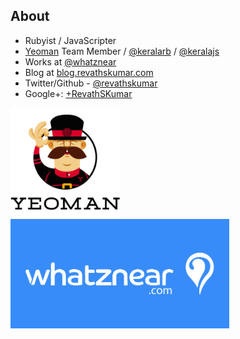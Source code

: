 ##  About

* Rubyist / JavaScripter
* [Yeoman](http://yeoman.io) Team Member / [@keralarb](http://twitter.com/keralarb) / [@keralajs](http://twitter.com/keralajs)
* Works at [@whatznear](http://twitter.com/whatznear)
* Blog at [blog.revathskumar.com](http://blog.revathskumar.com)
* Twitter/Github - [@revathskumar](http://twitter.com/revathskumar)
* Google+: [+RevathSKumar](http://google.com/+RevathSKumar)

<img src="images/yeoman.png" alt="Yeoman" style="width: 175px;"/>
<img src="images/whatznear-1.png" alt="whatznear" style="width: 350px;"/>